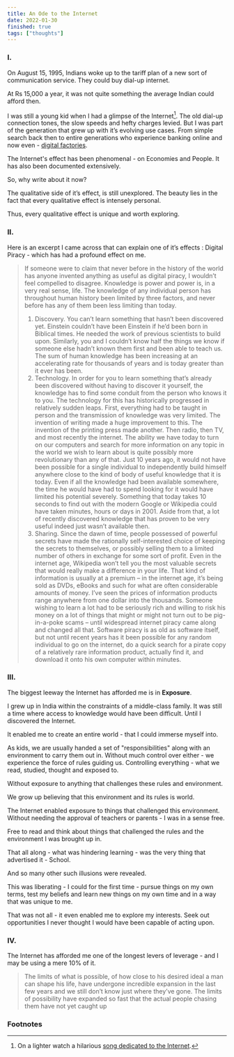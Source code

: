 ```yaml
---
title: An Ode to the Internet
date: 2022-01-30
finished: true 
tags: ["thoughts"]
---
```


### I. 

On August 15, 1995, Indians woke up to the tariff plan of a new sort of communication service. They could buy dial-up internet.

At Rs 15,000 a year, it was not quite something the average Indian could afford then.

I was still a young kid when I had a glimpse of the Internet[^1]. The old dial-up connection tones, the slow speeds and hefty charges levied.  But I was part of the generation that grew up with it’s evolving use cases. From simple search back then to entire generations who experience banking online and now even - [digital factories](https://minto.ai/digital-transformation-series-what-are-we-learning-from-our-ongoing-deployments/).

The Internet's effect has been phenomenal - on Economies and People. It has also been documented extensively.

So, why write about it now?

The qualitative side of it’s effect, is still unexplored. The beauty lies in the fact that every qualitative effect is intensely personal.

Thus, every qualitative effect is unique and worth exploring.

### II. 

Here is an excerpt I came across that can explain one of it’s effects : Digital Piracy - which has had a profound effect on me.
> If someone were to claim that never before in the history of the world has anyone invented anything as useful as digital piracy, I wouldn’t feel compelled to disagree. Knowledge is power and power is, in a very real sense, life. The knowledge of any individual person has throughout human history been limited by three factors, and never before has any of them been less limiting than today. 
> 1. Discovery. You can’t learn something that hasn’t been discovered yet. Einstein couldn’t have been Einstein if he’d been born in Biblical times. He needed the work of previous scientists to build upon. Similarly, you and I couldn’t know half the things we know if someone else hadn’t known them first and been able to teach us. The sum of human knowledge has been increasing at an accelerating rate for thousands of years and is today greater than it ever has been.
> 2. Technology. In order for you to learn something that’s already been discovered without having to discover it yourself, the knowledge has to find some conduit from the person who knows it to you. The technology for this has historically progressed in relatively sudden leaps. First, everything had to be taught in person and the transmission of knowledge was very limited. The invention of writing made a huge improvement to this. The invention of the printing press made another. Then radio, then TV, and most recently the internet. The ability we have today to turn on our computers and search for more information on any topic in the world we wish to learn about is quite possibly more revolutionary than any of that. Just 10 years ago, it would not have been possible for a single individual to independently build himself anywhere close to the kind of body of useful knowledge that it is today. Even if all the knowledge had been available somewhere, the time he would have had to spend looking for it would have limited his potential severely. Something that today takes 10 seconds to find out with the modern Google or Wikipedia could have taken minutes, hours or days in 2001. Aside from that, a lot of recently discovered knowledge that has proven to be very useful indeed just wasn’t available then. 
> 3. Sharing. Since the dawn of time, people possessed of powerful secrets have made the rationally self-interested choice of keeping the secrets to themselves, or possibly selling them to a limited number of others in exchange for some sort of profit. Even in the internet age, Wikipedia won’t tell you the most valuable secrets that would really make a difference in your life. That kind of information is usually at a premium – in the internet age, it’s being sold as DVDs, eBooks and such for what are often considerable amounts of money. I’ve seen the prices of information products range anywhere from one dollar into the thousands. Someone wishing to learn a lot had to be seriously rich and willing to risk his money on a lot of things that might or might not turn out to be pig-in-a-poke scams – until widespread internet piracy came along and changed all that. Software piracy is as old as software itself, but not until recent years has it been possible for any random individual to go on the internet, do a quick search for a pirate copy of a relatively rare information product, actually find it, and download it onto his own computer within minutes.

### III. 

The biggest leeway the Internet has afforded me is in **Exposure**. 

I grew up in India within the constraints of a middle-class family. It was still a time where access to knowledge would have been difficult. Until I discovered the Internet.

It enabled me to create an entire world - that I could immerse myself into.

As kids, we are usually handed a set of "responsibilities" along with an environment to carry them out in. Without much control over either - we experience the force of rules guiding us. Controlling everything - what we read, studied, thought and exposed to.

Without exposure to anything that challenges these rules and environment.

We grow up believing that this environment and its rules is world.

The Internet enabled exposure to things that challenged this environment. Without needing the approval of teachers or parents - I was in a sense free.

Free to read and think about things that challenged the rules and the environment I was brought up in.

That all along - what was hindering learning - was the very thing that advertised it - School.

And so many other such illusions were revealed.

This was liberating - I could for the first time - pursue things on my own terms, test my beliefs and learn new things on my own time and in a way that was unique to me.

That was not all - it even enabled me to explore my interests. Seek out opportunities I never thought I would have been capable of acting upon.

### IV. 

The Internet has afforded me one of the longest levers of leverage - and I may be using a mere 10% of it.

>The limits of what is possible, of how close to his desired ideal a man can shape his life, have undergone incredible expansion in the last few years and we still don’t know just where they’ve gone. The limits of possibility have expanded so fast that the actual people chasing them have not yet caught up

### Footnotes

[^1]: On a lighter watch a hilarious [song dedicated to the Internet](https://www.youtube.com/watch?v=k1BneeJTDcU).
